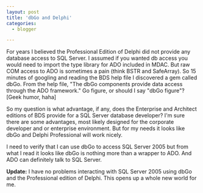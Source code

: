 ```yaml
---
layout: post
title: 'dbGo and Delphi'
categories:
  - blogger

---
```


For years I believed the Professional Edition of Delphi did not provide any database access to SQL Server.  I assumed if you wanted db access you would need to import the type library for ADO included in MDAC.  But raw COM access to ADO is sometimes a pain (think BSTR and SafeArray).  So 15 minutes of googling and reading the BDS help file I discovered a gem called dbGo.  From the help file, "The dbGo components provide data access through the ADO framework."  Go figure, or should I say "dbGo figure"?  \[Geek humor, haha\]

So my question is what advantage, if any, does the Enterprise and Architect editions of BDS provide for a SQL Server database developer?  I'm sure there are some advantages, most likely designed for the corporate developer and or enterprise environment.  But for my needs it looks like dbGo and Delphi Professional will work nicely.

I need to verify that I can use dbGo to access SQL Server 2005 but from what I read it looks like dbGo is nothing more than a wrapper to ADO.  And ADO can definitely talk to SQL Server.

**Update:** I have no problems interacting with SQL Server 2005 using dbGo and the Professional edition of Delphi.  This opens up a whole new world for me.
